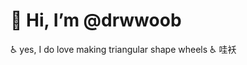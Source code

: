 # 👋 Hi, I’m @drwwoob

  ♿ yes, I do love making triangular shape wheels ♿️ 哇袄
  
<!---
drwwoob/drwwoob is a ✨ special ✨ repository because its `README.md` (this file) appears on your GitHub profile.
You can click the Preview link to take a look at your changes.
--->
